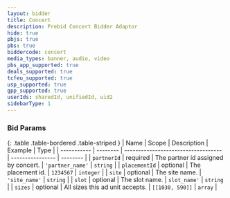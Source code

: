 ```yaml
---
layout: bidder
title: Concert
description: Prebid Concert Bidder Adaptor
hide: true
pbjs: true
pbs: true
biddercode: concert
media_types: banner, audio, video
pbs_app_supported: true
deals_supported: true
tcfeu_supported: true
usp_supported: true
gpp_supported: true
userIds: sharedId, unifiedId, uid2
sidebarType: 1
---
```


### Bid Params

{: .table .table-bordered .table-striped }
| Name        | Scope    | Description                         | Example          | Type     |
| ----------- | -------- | ----------------------------------- | ---------------- | -------- |
| `partnerId` | required | The partner id assigned by concert. | `'partner_name'` | `string` |
| `placementId` | optional | The placement id. | `1234567` | `integer` |
| `site` | optional | The site name. | `'site_name'` | `string` |
| `slot` | optional | The slot name. | `slot_name'` | `string` |
| `sizes` | optional | All sizes this ad unit accepts. | `[[1030, 590]]` | `array` |
